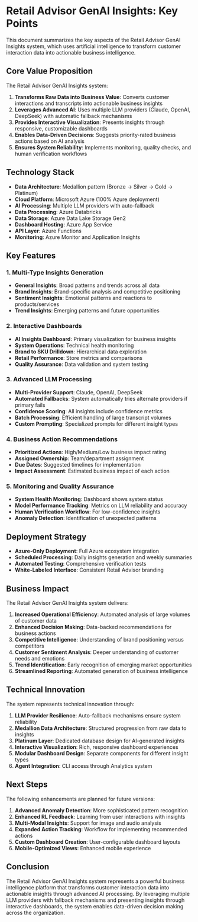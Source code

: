# Retail Advisor GenAI Insights: Key Points

This document summarizes the key aspects of the Retail Advisor GenAI Insights system, which uses artificial intelligence to transform customer interaction data into actionable business intelligence.

## Core Value Proposition

The Retail Advisor GenAI Insights system:

1. **Transforms Raw Data into Business Value**: Converts customer interactions and transcripts into actionable business insights
2. **Leverages Advanced AI**: Uses multiple LLM providers (Claude, OpenAI, DeepSeek) with automatic fallback mechanisms
3. **Provides Interactive Visualization**: Presents insights through responsive, customizable dashboards
4. **Enables Data-Driven Decisions**: Suggests priority-rated business actions based on AI analysis
5. **Ensures System Reliability**: Implements monitoring, quality checks, and human verification workflows

## Technology Stack

- **Data Architecture**: Medallion pattern (Bronze → Silver → Gold → Platinum)
- **Cloud Platform**: Microsoft Azure (100% Azure deployment)
- **AI Processing**: Multiple LLM providers with auto-fallback
- **Data Processing**: Azure Databricks
- **Data Storage**: Azure Data Lake Storage Gen2
- **Dashboard Hosting**: Azure App Service
- **API Layer**: Azure Functions
- **Monitoring**: Azure Monitor and Application Insights

## Key Features

### 1. Multi-Type Insights Generation

- **General Insights**: Broad patterns and trends across all data
- **Brand Insights**: Brand-specific analysis and competitive positioning
- **Sentiment Insights**: Emotional patterns and reactions to products/services
- **Trend Insights**: Emerging patterns and future opportunities

### 2. Interactive Dashboards

- **AI Insights Dashboard**: Primary visualization for business insights
- **System Operations**: Technical health monitoring
- **Brand to SKU Drilldown**: Hierarchical data exploration
- **Retail Performance**: Store metrics and comparisons
- **Quality Assurance**: Data validation and system testing

### 3. Advanced LLM Processing

- **Multi-Provider Support**: Claude, OpenAI, DeepSeek
- **Automated Fallbacks**: System automatically tries alternate providers if primary fails
- **Confidence Scoring**: All insights include confidence metrics
- **Batch Processing**: Efficient handling of large transcript volumes
- **Custom Prompting**: Specialized prompts for different insight types

### 4. Business Action Recommendations

- **Prioritized Actions**: High/Medium/Low business impact rating
- **Assigned Ownership**: Team/department assignment
- **Due Dates**: Suggested timelines for implementation
- **Impact Assessment**: Estimated business impact of each action

### 5. Monitoring and Quality Assurance

- **System Health Monitoring**: Dashboard shows system status
- **Model Performance Tracking**: Metrics on LLM reliability and accuracy
- **Human Verification Workflow**: For low-confidence insights
- **Anomaly Detection**: Identification of unexpected patterns

## Deployment Strategy

- **Azure-Only Deployment**: Full Azure ecosystem integration
- **Scheduled Processing**: Daily insights generation and weekly summaries
- **Automated Testing**: Comprehensive verification tests
- **White-Labeled Interface**: Consistent Retail Advisor branding

## Business Impact

The Retail Advisor GenAI Insights system delivers:

1. **Increased Operational Efficiency**: Automated analysis of large volumes of customer data
2. **Enhanced Decision Making**: Data-backed recommendations for business actions
3. **Competitive Intelligence**: Understanding of brand positioning versus competitors
4. **Customer Sentiment Analysis**: Deeper understanding of customer needs and emotions
5. **Trend Identification**: Early recognition of emerging market opportunities
6. **Streamlined Reporting**: Automated generation of business intelligence

## Technical Innovation

The system represents technical innovation through:

1. **LLM Provider Resilience**: Auto-fallback mechanisms ensure system reliability
2. **Medallion Data Architecture**: Structured progression from raw data to insights
3. **Platinum Layer**: Dedicated database design for AI-generated insights
4. **Interactive Visualization**: Rich, responsive dashboard experiences
5. **Modular Dashboard Design**: Separate components for different insight types
6. **Agent Integration**: CLI access through Analytics system

## Next Steps

The following enhancements are planned for future versions:

1. **Advanced Anomaly Detection**: More sophisticated pattern recognition
2. **Enhanced RL Feedback**: Learning from user interactions with insights
3. **Multi-Modal Insights**: Support for image and audio analysis
4. **Expanded Action Tracking**: Workflow for implementing recommended actions
5. **Custom Dashboard Creation**: User-configurable dashboard layouts
6. **Mobile-Optimized Views**: Enhanced mobile experience

## Conclusion

The Retail Advisor GenAI Insights system represents a powerful business intelligence platform that transforms customer interaction data into actionable insights through advanced AI processing. By leveraging multiple LLM providers with fallback mechanisms and presenting insights through interactive dashboards, the system enables data-driven decision making across the organization.
